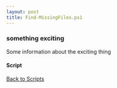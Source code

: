 ```yaml
---
layout: post
title: Find-MissingFiles.ps1
---
```


### something exciting

Some information about the exciting thing

#### Script

<script src="https://gist-it.appspot.com/github.com/BanterBoy/scripts-blog/blob/master/PowerShell/scripts/fileManagement/Find-MissingFiles.ps1" crossorigin="anonymous"></script>

<a href="/menu/_pages/scripts.html">Back to Scripts</a>

